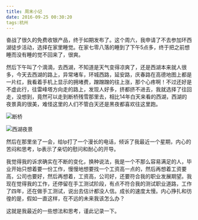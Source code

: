 ```yaml
---
title: 周末小记
date: 2016-09-25 00:30:20
tags:杭州
---
```


​    奋战了很久的免费收银产品，终于如期发布了。这个周六，我申请了不去参加环西湖徒步活动，选择在家里睡觉。在家七零八落的睡到了下午5点多，终于把之前想睡而没有睡的觉不回来了，很爽。

​    然后下午叫了个滴滴，去西湖，不知道是天气变得凉爽了，还是西湖本来就人很多，今天去西湖的路上，异常堵车，环城西路，延安路，庆春路在高德地图上都是一片红，我看着手机上显示的拥堵费，蹭蹭蹭的往上涨，那个心疼啊！不过还好是不虚此行，往雷峰塔方向走的路上，发现人好多，挤都挤不进去，我就选择了往回走，没想到，竟然可以走到断桥残雪那里去，相比14年白天来看的西湖，西湖的夜景真的很美，难怪这里的人们不管白天还是黑夜都喜欢往这里跑。

![断桥](http://7jpsil.com1.z0.glb.clouddn.com/%E8%A5%BF%E6%B9%96IMG_3979.JPG)



![西湖夜景](http://7jpsil.com1.z0.glb.clouddn.com/%E8%A5%BF%E6%B9%96IMG_3976.JPG)

然后在那里坐了一会，给lp打了一个漫长的电话，倾诉了我最近一个星期，内心的苦闷和思考，lp表示了亲切的慰问和耐心的开导。

 我觉得我的诉求确实在不断的变化，换种说法，我是一个不那么容易满足的人，毕业开始只想着要一份工作，慢慢地想要找一个工资高一点的，然后再想着工资要高，公司也要好，然后再想着，工资高，公司好，还要符合我的职业发展期望。我现在觉得我的工作，还停留在手工测试阶段，有点不符合我的测试职业道路，工作了四年，还在做手工测试，说出去估计都没人信。成长的速度太慢。内心挣扎和彷徨的是，假如一直这样，在不远的未来我该怎么办？

这就是我最近的一些想法和思考，谨此记录一下。